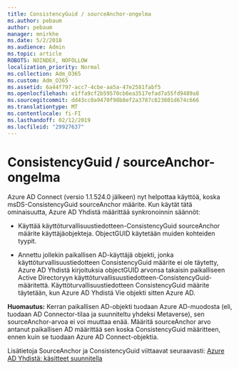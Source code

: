 ```yaml
---
title: ConsistencyGuid / sourceAnchor-ongelma
ms.author: pebaum
author: pebaum
manager: mnirkhe
ms.date: 5/2/2018
ms.audience: Admin
ms.topic: article
ROBOTS: NOINDEX, NOFOLLOW
localization_priority: Normal
ms.collection: Adm_O365
ms.custom: Adm_O365
ms.assetid: 6a44f797-acc7-4cbe-aa5a-47e2581fabf5
ms.openlocfilehash: e1ffa9cf2b59570cb6ea3517efad7a55fd9489a8
ms.sourcegitcommit: dd43cc0a9470f98b8ef2a3787c823801d674c666
ms.translationtype: MT
ms.contentlocale: fi-FI
ms.lasthandoff: 02/12/2019
ms.locfileid: "29927637"
---
```

# <a name="consistencyguid--sourceanchor-behavior"></a>ConsistencyGuid / sourceAnchor-ongelma

Azure AD Connect (versio 1.1.524.0 jälkeen) nyt helpottaa käyttöä, koska msDS-ConsistencyGuid sourceAnchor määrite. Kun käytät tätä ominaisuutta, Azure AD Yhdistä määrittää synkronoinnin säännöt:
  
- Käyttää käyttöturvallisuustiedotteen-ConsistencyGuid sourceAnchor määrite käyttäjäobjekteja. ObjectGUID käytetään muiden kohteiden tyypit.
    
- Annettu jollekin paikallisen AD-käyttäjä objekti, jonka käyttöturvallisuustiedotteen ConsistencyGuid määrite ei ole täytetty, Azure AD Yhdistä kirjoituksia objectGUID arvonsa takaisin paikalliseen Active Directoryyn käyttöturvallisuustiedotteen-ConsistencyGuid-määritettä. Käyttöturvallisuustiedotteen ConsistencyGuid määrite täytetään, kun Azure AD Yhdistä Vie objekti sitten Azure AD.
    
 **Huomautus:** Kerran paikallisen AD-objekti tuodaan Azure AD-muodosta (eli, tuodaan AD Connector-tilaa ja suunniteltu yhdeksi Metaverse), sen sourceAnchor-arvoa ei voi muuttaa enää. Määritä sourceAnchor arvo antanut paikallisen AD määrittää sen koska ConsistencyGuid määritteen, ennen kuin se tuodaan Azure AD Connect-objektia. 
  
Lisätietoja SourceAnchor ja ConsistencyGuid viittaavat seuraavasti: [Azure AD Yhdistä: käsitteet suunnitella](https://docs.microsoft.com/azure/active-directory/connect/active-directory-aadconnect-design-concepts)
  

